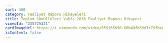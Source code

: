 ```yaml
---
sort: 400
category: Faaliyet Raporu Hikayeleri
title: Toplum Gönüllüleri Vakfı 2016 Faaliyet Raporu Hikayesi
vimeoId: "235725321"
cardImageUrl: https://i.vimeocdn.com/video/659165696-66b49fb39d3c79fbe846f0410a9361af85c5b4a97282e9b3af84cd1d60b5db8b-d.jpg?mw=535&mh=301
isContent: false
---
```

